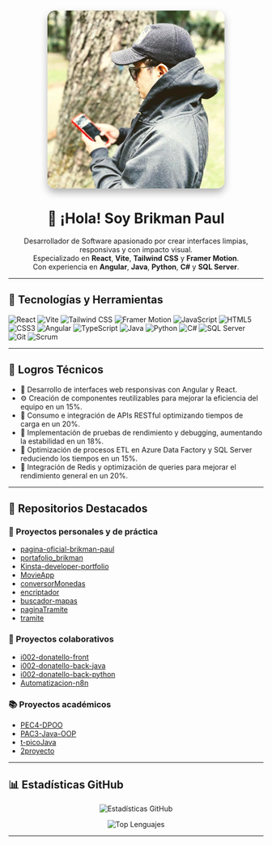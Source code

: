 <!-- Banner principal con estilo aplicado -->
<p align="center">
  <img 
    src="https://github.com/BrikmanP/BrikmanP/blob/main/image.png?raw=true" 
    alt="Bienvenida" 
    width="350" 
    style="border-radius: 15px; box-shadow: 0 8px 15px rgba(0,0,0,0.3); filter: brightness(1.05) contrast(1.1);"
  />
</p>

<h1 align="center">👋 ¡Hola! Soy Brikman Paul</h1>
<p align="center">
  Desarrollador de Software apasionado por crear interfaces limpias, responsivas y con impacto visual.<br />
  Especializado en <strong>React</strong>, <strong>Vite</strong>, <strong>Tailwind CSS</strong> y <strong>Framer Motion</strong>.<br />
  Con experiencia en <strong>Angular</strong>, <strong>Java</strong>, <strong>Python</strong>, <strong>C#</strong> y <strong>SQL Server</strong>.
</p>

---

## 🚀 Tecnologías y Herramientas

![React](https://img.shields.io/badge/-React-61DAFB?style=flat-square&logo=react&logoColor=black)
![Vite](https://img.shields.io/badge/-Vite-646CFF?style=flat-square&logo=vite&logoColor=white)
![Tailwind CSS](https://img.shields.io/badge/-TailwindCSS-38B2AC?style=flat-square&logo=tailwind-css&logoColor=white)
![Framer Motion](https://img.shields.io/badge/-Framer%20Motion-000000?style=flat-square&logo=framer&logoColor=white)
![JavaScript](https://img.shields.io/badge/-JavaScript-F7DF1E?style=flat-square&logo=javascript&logoColor=black)
![HTML5](https://img.shields.io/badge/-HTML5-E34F26?style=flat-square&logo=html5&logoColor=white)
![CSS3](https://img.shields.io/badge/-CSS3-1572B6?style=flat-square&logo=css3&logoColor=white)
![Angular](https://img.shields.io/badge/-Angular-DD0031?style=flat-square&logo=angular&logoColor=white)
![TypeScript](https://img.shields.io/badge/-TypeScript-3178C6?style=flat-square&logo=typescript&logoColor=white)
![Java](https://img.shields.io/badge/-Java-007396?style=flat-square&logo=java&logoColor=white)
![Python](https://img.shields.io/badge/-Python-3776AB?style=flat-square&logo=python&logoColor=white)
![C#](https://img.shields.io/badge/-C%23-239120?style=flat-square&logo=c-sharp&logoColor=white)
![SQL Server](https://img.shields.io/badge/-SQL%20Server-CC2927?style=flat-square&logo=microsoft-sql-server&logoColor=white)
![Git](https://img.shields.io/badge/-Git-F05032?style=flat-square&logo=git&logoColor=white)
![Scrum](https://img.shields.io/badge/-Scrum-6DB33F?style=flat-square)

---

## 🧠 Logros Técnicos

- 🔧 Desarrollo de interfaces web responsivas con Angular y React.
- ⚙️ Creación de componentes reutilizables para mejorar la eficiencia del equipo en un 15%.
- 📡 Consumo e integración de APIs RESTful optimizando tiempos de carga en un 20%.
- 🔄 Implementación de pruebas de rendimiento y debugging, aumentando la estabilidad en un 18%.
- 💾 Optimización de procesos ETL en Azure Data Factory y SQL Server reduciendo los tiempos en un 15%.
- 🧠 Integración de Redis y optimización de queries para mejorar el rendimiento general en un 20%.

---

## 📂 Repositorios Destacados

### 📌 Proyectos personales y de práctica

- [pagina-oficial-brikman-paul](https://github.com/BrikmanP/pagina-oficial-brikman-paul)
- [portafolio_brikman](https://github.com/BrikmanP/portafolio_brikman)
- [Kinsta-developer-portfolio](https://github.com/BrikmanP/Kinsta-developer-portfolio)
- [MovieApp](https://github.com/BrikmanP/MovieApp)
- [conversorMonedas](https://github.com/BrikmanP/conversorMonedas)
- [encriptador](https://github.com/BrikmanP/encriptador)
- [buscador-mapas](https://github.com/BrikmanP/buscador-mapas)
- [paginaTramite](https://github.com/BrikmanP/paginaTramite)
- [tramite](https://github.com/BrikmanP/tramite)

### 💼 Proyectos colaborativos

- [i002-donatello-front](https://github.com/IgrowkerTraining/i002-donatello-front)
- [i002-donatello-back-java](https://github.com/IgrowkerTraining/i002-donatello-back-java)
- [i002-donatello-back-python](https://github.com/IgrowkerTraining/i002-donatello-back-python)
- [Automatizacion-n8n](https://github.com/BrikmanP/Automatizacion-n8n)

### 📚 Proyectos académicos

- [PEC4-DPOO](https://github.com/BrikmanP/PEC4-DPOO)
- [PAC3-Java-OOP](https://github.com/BrikmanP/PAC3-Java-OOP)
- [t-picoJava](https://github.com/BrikmanP/t-picoJava)
- [2proyecto](https://github.com/BrikmanP/2proyecto)

---

## 📊 Estadísticas GitHub

<p align="center">
  <img src="https://github-readme-stats.vercel.app/api?username=BrikmanP&show_icons=true&theme=tokyonight&count_private=true&hide_rank=true&hide_title=true&line_height=28&icon_color=61dafb" alt="Estadísticas GitHub" width="500" />
</p>

<p align="center">
  <img src="https://github-readme-stats.vercel.app/api/top-langs/?username=BrikmanP&layout=compact&langs_count=6&theme=tokyonight&hide_title=true" alt="Top Lenguajes" width="350" />
</p>

---
